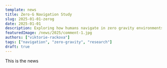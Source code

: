 ```yaml
---
template: news
title: Zero-G Navigation Study
slug: 2025-01-01-zerog
date: 2025-01-01
description: Exploring how humans navigate in zero gravity environments
featuredImage: /news/2025/comment-1.jpg
authors: ["viktorie-rackova"]
tags: ["navigation", "zero-gravity", "research"]
draft: true
---
```


This is the news